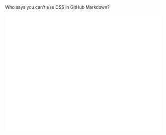 Who says you can't use CSS in GitHub Markdown?

<a href="#">
<img src="https://raw.githubusercontent.com/heyjoeway/heyjoeway/main/win98.svg" />
</a>
